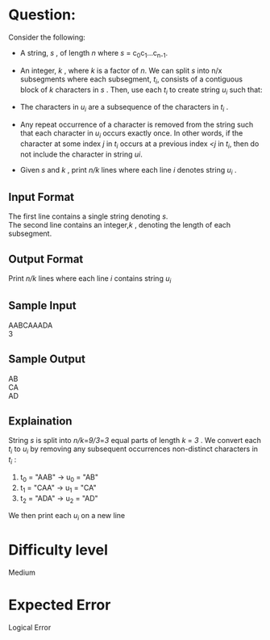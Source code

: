 # Question:
Consider the following:

* A string, _s_ , of length _n_ where _s_ = c<sub>0</sub>c<sub>1</sub>...c<sub>n-1</sub>.
* An integer, _k_ , where _k_ is a factor of _n_.
We can split _s_ into n/x subsegments where each subsegment, _t<sub>i</sub>_, consists of a contiguous block of _k_ characters in _s_ . Then, use each _t<sub>i</sub>_ to create string  _u<sub>i</sub>_ such that:

* The characters in  _u<sub>i</sub>_ are a subsequence of the characters in _t<sub>i</sub>_ .

* Any repeat occurrence of a character is removed from the string such that each character in _u<sub>i</sub>_ occurs exactly once. In other words, if the character at some index _j_ in _t<sub>i</sub>_ occurs at a previous index _<j_  in _t<sub>i</sub>_, then do not include the character in string _u<usb>i</sub>_.

* Given _s_ and _k_ , print _n/k_ lines where each line _i_ denotes string _u<sub>i</sub>_ .

## Input Format

The first line contains a single string denoting _s_. <br>
The second line contains an integer,_k_ , denoting the length of each subsegment. <br>

## Output Format

Print _n/k_ lines where each line _i_ contains string _u<sub>i</sub>_

## Sample Input

 AABCAAADA<br>
    3

## Sample Output

AB <br> 
CA <br>
AD <br>

## Explaination

String _s_ is split into _n/k_=_9/3_=_3_  equal parts of length _k_ = _3_ . We convert each _t<sub>i</sub>_ to _u<sub>i<sub>_ by removing any subsequent occurrences non-distinct characters in _t<sub>i</sub>_ : <br>

1. t<sub>0</sub> = "AAB" -> u<sub>0</sub> = "AB" <br>
2. t<sub>1</sub> = "CAA" -> u<sub>1</sub> = "CA" <br>
3. t<sub>2</sub> = "ADA" -> u<sub>2</sub> = "AD" <br>

We then print each _u<sub>i</sub>_ on a new line <br>

# Difficulty level <br>

Medium 

# Expected Error 

Logical Error 
